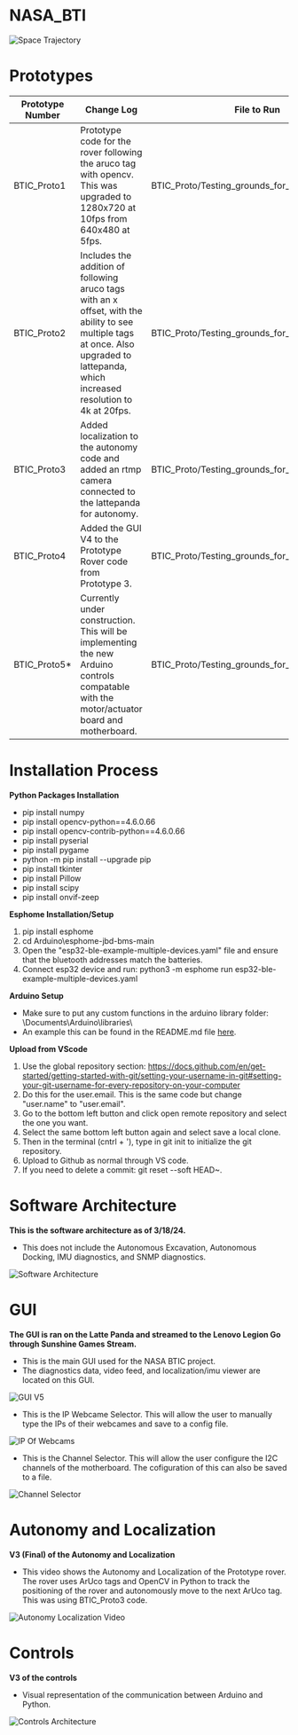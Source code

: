 # NASA_BTI
<img src="https://github.com/TjadenWright/NASA_BTI/blob/main/Media/Space Trajectory logo.jpg" alt="Space Trajectory" title="Space Trajectory" />

# Prototypes
| Prototype Number  | Change Log | File to Run |
| ------------- | ------------- |--------------|
| BTIC_Proto1   | Prototype code for the rover following the aruco tag with opencv. This was upgraded to 1280x720 at 10fps from 640x480 at 5fps.  | BTIC_Proto/Testing_grounds_for_class_aruco.py |
| BTIC_Proto2   | Includes the addition of following aruco tags with an x offset, with the ability to see multiple tags at once. Also upgraded to lattepanda, which increased resolution to 4k at 20fps.  | BTIC_Proto/Testing_grounds_for_class_arucoV2.py | 
| BTIC_Proto3   | Added localization to the autonomy code and added an rtmp camera connected to the lattepanda for autonomy. | BTIC_Proto/Testing_grounds_for_class_arucoV3.py | 
| BTIC_Proto4   | Added the GUI V4 to the Prototype Rover code from Prototype 3. | BTIC_Proto/Testing_grounds_for_class_arucoV4.py | 
| BTIC_Proto5*  | Currently under construction. This will be implementing the new Arduino controls compatable with the motor/actuator board and motherboard. | BTIC_Proto/Testing_grounds_for_class_arucoV5.py
# Installation Process
**Python Packages Installation**
* pip install numpy
* pip install opencv-python==4.6.0.66
* pip install opencv-contrib-python==4.6.0.66
* pip install pyserial
* pip install pygame
* python -m pip install --upgrade pip
* pip install tkinter
* pip install Pillow
* pip install scipy
* pip install onvif-zeep

**Esphome Installation/Setup**
1. pip install esphome
2. cd Arduino\esphome-jbd-bms-main
3. Open the "esp32-ble-example-multiple-devices.yaml" file and ensure that the bluetooth addresses match the batteries.
4. Connect esp32 device and run: python3 -m esphome run esp32-ble-example-multiple-devices.yaml

**Arduino Setup**
* Make sure to put any custom functions in the arduino library folder: \Documents\Arduino\libraries\
* An example this can be found in the README.md file [here](https://github.com/TjadenWright/NASA_BTI/tree/main/Arduino/README.md).

**Upload from VScode**
1. Use the global repository section: https://docs.github.com/en/get-started/getting-started-with-git/setting-your-username-in-git#setting-your-git-username-for-every-repository-on-your-computer
2. Do this for the user.email. This is the same code but change "user.name" to "user.email".
3. Go to the bottom left button and click open remote repository and select the one you want.
4. Select the same bottom left button again and select save a local clone.
5. Then in the terminal (cntrl + '), type in git init to initialize the git repository.
6. Upload to Github as normal through VS code.
7. If you need to delete a commit: git reset --soft HEAD~.

# Software Architecture
**This is the software architecture as of 3/18/24.**
* This does not include the Autonomous Excavation, Autonomous Docking, IMU diagnostics, and SNMP diagnostics.
<img src="https://github.com/TjadenWright/NASA_BTI/blob/main/Media/Software%20Architecture.png" alt="Software Architecture" title="Software Architecture" />

# GUI
<strong>The GUI is ran on the Latte Panda and streamed to the Lenovo Legion Go through Sunshine Games Stream.</strong>
<ul>
  <li>This is the main GUI used for the NASA BTIC project.</li>
  <li>The diagnostics data, video feed, and localization/imu viewer are located on this GUI.</li>
</ul>
<img src="https://github.com/TjadenWright/NASA_BTI/blob/main/Media/GUI_V5.png" alt="GUI V5" title="GUI V5" />

<ul>
  <li>This is the IP Webcame Selector. This will allow the user to manually type the IPs of their webcames and save to a config file.</li>
</ul>
<img src="https://github.com/TjadenWright/NASA_BTI/blob/main/Media/IP_of_webcams.png" alt="IP Of Webcams" title="IP Of Webcams" />

<ul>
  <li>This is the Channel Selector. This will allow the user configure the I2C channels of the motherboard. The cofiguration of this can also be saved to a file.</li>
</ul>
<img src="https://github.com/TjadenWright/NASA_BTI/blob/main/Media/Channel_Selector.png" alt="Channel Selector" title="Channel Selector" />

# Autonomy and Localization
<strong>V3 (Final) of the Autonomy and Localization</strong>
<ul>
  <li>This video shows the Autonomy and Localization of the Prototype rover. The rover uses ArUco tags and OpenCV in Python to track the positioning of the rover and autonomously move to the next ArUco tag. This was using BTIC_Proto3 code.</li>
</ul>
<img src="https://github.com/TjadenWright/NASA_BTI/blob/main/Media/Autonomy_Localization_Video.gif" alt="Autonomy Localization Video" title="Autonomy Localization Video" />

# Controls
**V3 of the controls**
* Visual representation of the communication between Arduino and Python.
<img src="https://github.com/TjadenWright/NASA_BTI/blob/main/Media/controls_architecture.png" alt="Controls Architecture" title="Controls Architecture" />